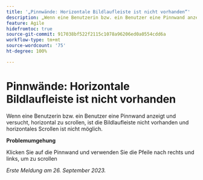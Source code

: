 ```yaml
---
title: '„Pinnwände: Horizontale Bildlaufleiste ist nicht vorhanden“'
description: „Wenn eine Benutzerin bzw. ein Benutzer eine Pinnwand anzeigt und versucht, horizontal zu scrollen, ist die Bildlaufleiste nicht vorhanden und horizontales Scrollen ist nicht möglich.“
feature: Agile
hidefromtoc: true
source-git-commit: 917038bf522f2115c1078a96206ed0a0554cdd6a
workflow-type: tm+mt
source-wordcount: '75'
ht-degree: 100%

---
```



# Pinnwände: Horizontale Bildlaufleiste ist nicht vorhanden

<!--Reopened Sept 26, 2023-->

Wenn eine Benutzerin bzw. ein Benutzer eine Pinnwand anzeigt und versucht, horizontal zu scrollen, ist die Bildlaufleiste nicht vorhanden und horizontales Scrollen ist nicht möglich.

**Problemumgehung**

Klicken Sie auf die Pinnwand und verwenden Sie die Pfeile nach rechts und links, um zu scrollen

_Erste Meldung am 26. September 2023._

